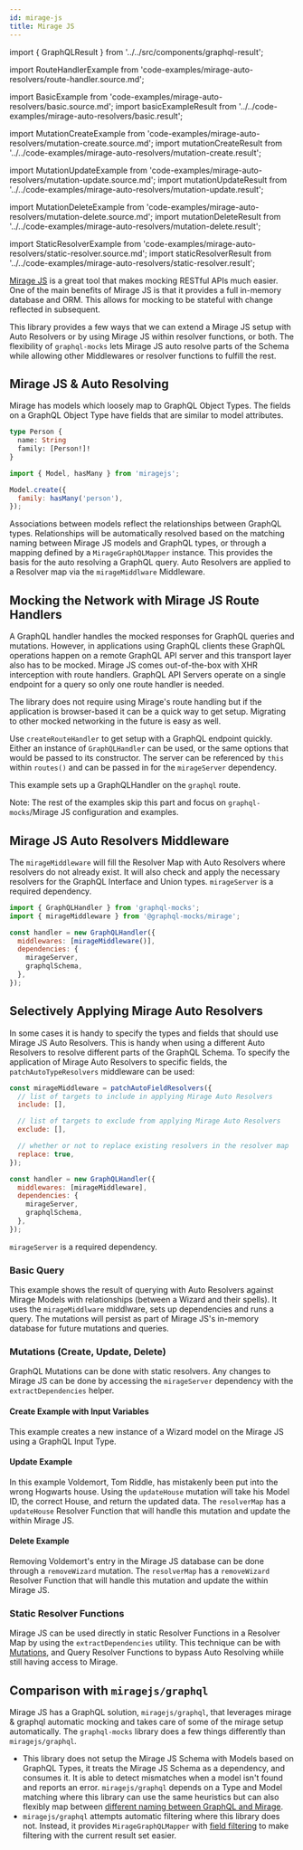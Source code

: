 ```yaml
---
id: mirage-js
title: Mirage JS
---
```


import { GraphQLResult } from '../../src/components/graphql-result';

import RouteHandlerExample from 'code-examples/mirage-auto-resolvers/route-handler.source.md';

import BasicExample from 'code-examples/mirage-auto-resolvers/basic.source.md';
import basicExampleResult from '../../code-examples/mirage-auto-resolvers/basic.result';

import MutationCreateExample from 'code-examples/mirage-auto-resolvers/mutation-create.source.md';
import mutationCreateResult from '../../code-examples/mirage-auto-resolvers/mutation-create.result';

import MutationUpdateExample from 'code-examples/mirage-auto-resolvers/mutation-update.source.md';
import mutationUpdateResult from '../../code-examples/mirage-auto-resolvers/mutation-update.result';

import MutationDeleteExample from 'code-examples/mirage-auto-resolvers/mutation-delete.source.md';
import mutationDeleteResult from '../../code-examples/mirage-auto-resolvers/mutation-delete.result';

import StaticResolverExample from 'code-examples/mirage-auto-resolvers/static-resolver.source.md';
import staticResolverResult from '../../code-examples/mirage-auto-resolvers/static-resolver.result';

[Mirage JS](https://miragejs.com/) is a great tool that makes mocking RESTful
APIs much easier. One of the main benefits of Mirage JS is that it provides a
full in-memory database and ORM. This allows for mocking to be stateful with
change reflected in subsequent.

This library provides a few ways that we can extend a Mirage JS setup with Auto
Resolvers or by using Mirage JS within resolver functions, or both. The
flexibility of `graphql-mocks` lets Mirage JS auto resolve parts of the Schema
while allowing other Middlewares or resolver functions to fulfill the rest.

## Mirage JS & Auto Resolving

Mirage has models which loosely map to GraphQL Object Types. The fields on a
GraphQL Object Type have fields that are similar to model attributes.

```graphql
type Person {
  name: String
  family: [Person!]!
}
```

```js
import { Model, hasMany } from 'miragejs';

Model.create({
  family: hasMany('person'),
});
```

Associations between models reflect the relationships between GraphQL types.
Relationships will be automatically resolved based on the matching naming
between Mirage JS models and GraphQL types, or through a mapping defined by a
`MirageGraphQLMapper` instance. This provides the basis for the auto resolving a
GraphQL query. Auto Resolvers are applied to a Resolver map via the
`mirageMiddlware` Middleware.

## Mocking the Network with Mirage JS Route Handlers

A GraphQL handler handles the mocked responses for GraphQL queries and
mutations. However, in applications using GraphQL clients these GraphQL
operations happen on a remote GraphQL API server and this transport layer also
has to be mocked. Mirage JS comes out-of-the-box with XHR interception with
route handlers. GraphQL API Servers operate on a single endpoint for a query so
only one route handler is needed.

The library does not require using Mirage's route handling but if the
application is browser-based it can be a quick way to get setup. Migrating to
other mocked networking in the future is easy as well.

Use `createRouteHandler` to get setup with a GraphQL endpoint quickly. Either an
instance of `GraphQLHandler` can be used, or the same options that would be
passed to its constructor. The server can be referenced by `this` within
`routes()` and can be passed in for the `mirageServer` dependency.

<RouteHandlerExample />

This example sets up a GraphQLHandler on the `graphql` route.

Note: The rest of the examples skip this part and focus on
`graphql-mocks`/Mirage JS configuration and examples.

## Mirage JS Auto Resolvers Middleware

The `mirageMiddleware` will fill the Resolver Map with Auto Resolvers where
resolvers do not already exist. It will also check and apply the necessary
resolvers for the GraphQL Interface and Union types. `mirageServer` is a
required dependency.

```js
import { GraphQLHandler } from 'graphql-mocks';
import { mirageMiddleware } from '@graphql-mocks/mirage';

const handler = new GraphQLHandler({
  middlewares: [mirageMiddleware()],
  dependencies: {
    mirageServer,
    graphqlSchema,
  },
});
```

## Selectively Applying Mirage Auto Resolvers

In some cases it is handy to specify the types and fields that should use Mirage
JS Auto Resolvers. This is handy when using a different Auto Resolvers to
resolve different parts of the GraphQL Schema. To specify the application of
Mirage Auto Resolvers to specific fields, the `patchAutoTypeResolvers`
middleware can be used:

```js
const mirageMiddleware = patchAutoFieldResolvers({
  // list of targets to include in applying Mirage Auto Resolvers
  include: [],

  // list of targets to exclude from applying Mirage Auto Resolvers
  exclude: [],

  // whether or not to replace existing resolvers in the resolver map
  replace: true,
});

const handler = new GraphQLHandler({
  middlewares: [mirageMiddleware],
  dependencies: {
    mirageServer,
    graphqlSchema,
  },
});
```

`mirageServer` is a required dependency.

### Basic Query
This example shows the result of querying with Auto Resolvers against Mirage
Models with relationships (between a Wizard and their spells). It uses the
`mirageMiddlware` middlware, sets up dependencies and runs a query. The
mutations will persist as part of Mirage JS's in-memory database for future
mutations and queries.

<BasicExample/> <GraphQLResult result={basicExampleResult} />

### Mutations (Create, Update, Delete)

GraphQL Mutations can be done with static resolvers. Any changes to Mirage JS
can be done by accessing the `mirageServer` dependency with the
`extractDependencies` helper.

#### Create Example with Input Variables

This example creates a new instance of a Wizard model on the Mirage JS using a
GraphQL Input Type.

<MutationCreateExample/> <GraphQLResult result={mutationCreateResult} />

#### Update Example

In this example Voldemort, Tom Riddle, has mistakenly been put into the wrong
Hogwarts house. Using the `updateHouse` mutation will take his Model ID, the
correct House, and return the updated data. The `resolverMap` has a
`updateHouse` Resolver Function that will handle this mutation and update the
within Mirage JS.

<MutationUpdateExample/> <GraphQLResult result={mutationUpdateResult} />

#### Delete Example

Removing Voldemort's entry in the Mirage JS database can be done through a
`removeWizard` mutation. The `resolverMap` has a `removeWizard` Resolver
Function that will handle this mutation and update the within Mirage JS.

<MutationDeleteExample/> <GraphQLResult result={mutationDeleteResult} />

### Static Resolver Functions

Mirage JS can be used directly in static Resolver Functions in a Resolver Map by
using the `extractDependencies` utility. This technique can be with
[Mutations](#mutations-create-update-delete), and Query Resolver Functions to
bypass Auto Resolving whiile still having access to Mirage.

<StaticResolverExample /> <GraphQLResult result={staticResolverResult} />

## Comparison with `miragejs/graphql`

Mirage JS has a GraphQL solution, `miragejs/graphql`, that leverages mirage &
graphql automatic mocking and takes care of some of the mirage setup
automatically. The `graphql-mocks` library does a few things differently than
`miragejs/graphql`.

- This library does not setup the Mirage JS Schema with Models based on GraphQL
  Types, it treats the Mirage JS Schema as a dependency, and consumes it. It is
  able to detect mismatches when a model isn't found and reports an error.
  `miragejs/graphql` depends on a Type and Model matching where this library can
  use the same heuristics but can also flexibly map between [different naming
  between GraphQL and Mirage](#mapping-types-and-fields).
- `miragejs/graphql` attempts automatic filtering where this library does not.
  Instead, it provides `MirageGraphQLMapper` with [field
  filtering](#field-filtering) to make filtering with the current result set
  easier.
